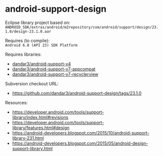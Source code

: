 android-support-design
======================

Eclipse library project based on:<br/>
`ANDROID_SDK/extras/android/m2repository/com/android/support/design/23.1.0/design-23.1.0.aar`

Requires (to compile):<br/>
`Android 6.0 (API 23) SDK Platform`

Requires libraries:</br>
* [dandar3/android-support-v4](https://github.com/dandar3/android-support-v4)
* [dandar3/android-support-v7-appcompat](https://github.com/dandar3/android-support-v7-appcompat)
* [dandar3/android-support-v7-recyclerview](https://github.com/dandar3/android-support-v7-recyclerview)

Subversion checkout URL:<br/>
* https://github.com/dandar3/android-support-design/tags/23.1.0

Resources:<br/>
* https://developer.android.com/tools/support-library/index.html#revisions
* https://developer.android.com/tools/support-library/features.html#design
* https://android-developers.blogspot.com/2015/10/android-support-library-231.html
* https://android-developers.blogspot.com/2015/05/android-design-support-library.html
